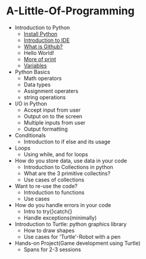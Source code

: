 # A-Little-Of-Programming
* Introduction to Python
  - [Install Python]( https://manjushriug.github.io/A-Little-Of-Programming/installpython)
  - [Introduction to IDE](https://manjushriug.github.io/A-Little-Of-Programming/IDE)
  - [What is Github?](https://manjushriug.github.io/A-Little-Of-Programming/Github)
  - Hello World!
  - [More of print](https://manjushriug.github.io/A-Little-Of-Programming/print)
  - [Variables](https://manjushriug.github.io/A-Little-Of-Programming/Variables)
* Python Basics
  - Math operators
  - Data types
  - Assignment operaters
  - string operations
* I/O in Python
  - Accept input from user
  - Output on to the screen
  - Multiple inputs from user
  - Output formatting
* Conditionals
  - Introduction to if else and its usage
* Loops
  - Using while, and for loops
* How do you store data, use data in your code
   - Introduction to Collections in python
   - What are the 3 primitive collectins?
   - Use cases of collections
* Want to re-use the code?
  - Introduction to functions
  - Use cases
* How do you handle errors in your code
  - Intro to try{}catch{}
  - Handle exceptions(minimally)
* Introduction to Turtle: python graphics library
  - How to draw shapes
  - Use cases for 'Turtle'-Robot with a pen
* Hands-on Project(Game development using Turtle)
  -  Spans for 2-3 sessions
